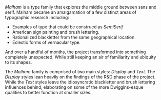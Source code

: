 *Malham* is a type family that explores the middle ground between sans and serif. Malham became an amalgamation of a few distinct areas of typographic research including:

- Examples of type that could be construed as *SemiSerif*
- American sign painting and brush lettering.
- Rationalized blackletter from the same geographical location.
- Eclectic forms of vernacular type.

And over a handful of months, the project transformed into something completely unexpected. While still keeping an air of familiarity and ubiquity to its shapes.

The *Malham* family is comprised of two main styles: *Display* and *Text.* The *Display* styles lean heavily on the findings of the R&D phase of the project. While the *Text* styles leave the idiosyncratic blackletter and brush lettering influences behind, elaborating on some of the more Dwiggins-esque qualities to better function at smaller sizes.